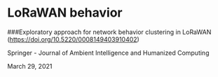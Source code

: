# LoRaWAN behavior

 ###Exploratory approach for network behavior clustering in LoRaWAN (https://doi.org/10.5220/0008149403910402)
 
 Springer - Journal of Ambient Intelligence and Humanized Computing
 
 March 29, 2021

